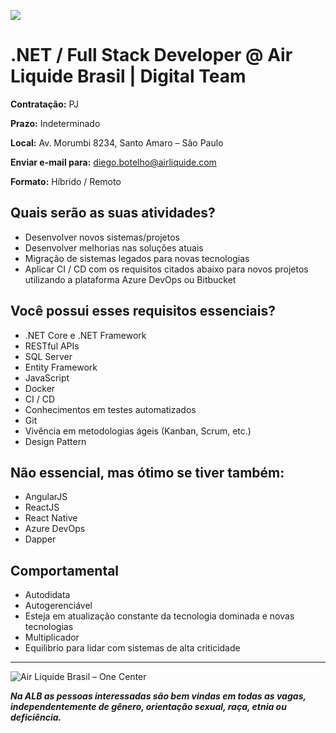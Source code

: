 ![](https://i.ibb.co/2Nx97fW/backend-stack.jpg)

# .NET / Full Stack Developer @ Air Liquide Brasil | Digital Team

**Contratação:** PJ

**Prazo:** Indeterminado

**Local:** Av. Morumbi 8234, Santo Amaro – São Paulo

**Enviar e-mail para:** diego.botelho@airliquide.com

**Formato:** Híbrido / Remoto

## Quais serão as suas atividades?

- Desenvolver novos sistemas/projetos
- Desenvolver melhorias nas soluções atuais
- Migração de sistemas legados para novas tecnologias
- Aplicar CI / CD com os requisitos citados abaixo para novos projetos utilizando a plataforma Azure DevOps ou Bitbucket

## Você possui esses requisitos essenciais?
- .NET Core e .NET Framework
- RESTful APIs
- SQL Server
- Entity Framework
- JavaScript
- Docker
- CI / CD
- Conhecimentos em testes automatizados
- Git
- Vivência em metodologias ágeis (Kanban, Scrum, etc.)
- Design Pattern

## Não essencial, mas ótimo se tiver também:
- AngularJS
- ReactJS
- React Native
- Azure DevOps
- Dapper

## Comportamental

- Autodidata
- Autogerenciável
- Esteja em atualização constante da tecnologia dominada e novas tecnologias
- Multiplicador
- Equilibrio para lidar com sistemas de alta criticidade

---

<img src="https://i.ibb.co/K60cQCn/Group-1.png" alt="Air Liquide Brasil – One Center" border="0" />

_**Na ALB as pessoas interessadas são bem vindas em todas as vagas, independentemente de gênero, orientação sexual, raça, etnia ou deficiência.**_
